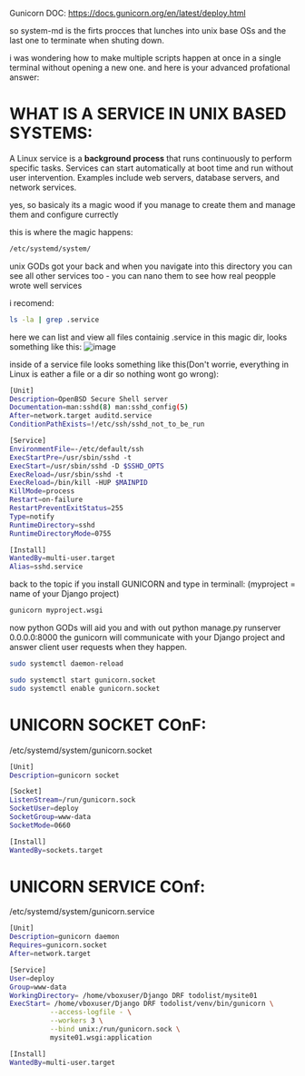 Gunicorn DOC:
https://docs.gunicorn.org/en/latest/deploy.html

so system-md is the firts procces that lunches into unix base OSs and the last one to terminate when shuting down.

i was wondering how to make multiple scripts happen at once in a single terminal without opening a new one. and here is your advanced profational answer:


# WHAT IS A SERVICE IN UNIX BASED SYSTEMS:

A Linux service is a **background process** that runs continuously to perform specific tasks. Services can start automatically at boot time and run without user intervention. Examples include web servers, database servers, and network services.

yes, so basicaly its a magic wood if you manage to create them and manage them and configure currectly

this is where the magic happens:
```bash
/etc/systemd/system/
```
unix GODs got your back and when you navigate into this directory you can see all other services too - you can nano them to see how real peopple wrote well services

i recomend:

```bash
ls -la | grep .service
```

here we can list and view all files containig .service in this magic dir, looks something like this:
![image](https://github.com/user-attachments/assets/ee9000c9-427b-4922-9fab-c225d99b4ba2)

inside of a service file looks something like this(Don't worrie, everything in Linux is eather a file or a dir so nothing wont go wrong):

```sh
[Unit]
Description=OpenBSD Secure Shell server
Documentation=man:sshd(8) man:sshd_config(5)
After=network.target auditd.service
ConditionPathExists=!/etc/ssh/sshd_not_to_be_run

[Service]
EnvironmentFile=-/etc/default/ssh
ExecStartPre=/usr/sbin/sshd -t
ExecStart=/usr/sbin/sshd -D $SSHD_OPTS
ExecReload=/usr/sbin/sshd -t
ExecReload=/bin/kill -HUP $MAINPID
KillMode=process
Restart=on-failure
RestartPreventExitStatus=255
Type=notify
RuntimeDirectory=sshd
RuntimeDirectoryMode=0755

[Install]
WantedBy=multi-user.target
Alias=sshd.service
```



back to the topic if you install GUNICORN and type in terminall:
(myproject = name of your Django project)
```bash
gunicorn myproject.wsgi
```
now python GODs will aid you and with out python manage.py runserver 0.0.0.0:8000 the gunicorn will communicate with your Django project and answer client user requests when they happen.




```bash
sudo systemctl daemon-reload
```

```bash
sudo systemctl start gunicorn.socket
sudo systemctl enable gunicorn.socket
```





# UNICORN SOCKET COnF:
/etc/systemd/system/gunicorn.socket

```bash
[Unit]
Description=gunicorn socket

[Socket]
ListenStream=/run/gunicorn.sock
SocketUser=deploy
SocketGroup=www-data
SocketMode=0660

[Install]
WantedBy=sockets.target

```


# UNICORN SERVICE COnf:
/etc/systemd/system/gunicorn.service
```bash
[Unit]
Description=gunicorn daemon
Requires=gunicorn.socket
After=network.target

[Service]
User=deploy
Group=www-data
WorkingDirectory= /home/vboxuser/Django DRF todolist/mysite01
ExecStart= /home/vboxuser/Django DRF todolist/venv/bin/gunicorn \
          --access-logfile - \
          --workers 3 \
          --bind unix:/run/gunicorn.sock \
          mysite01.wsgi:application

[Install]
WantedBy=multi-user.target
```

